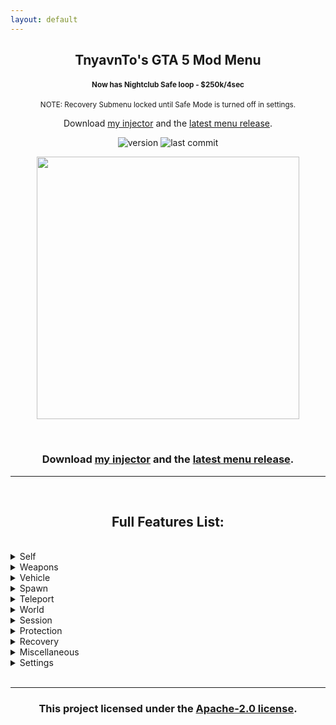 ```yaml
---
layout: default
---
```


<h2 align=center>TnyavnTo's GTA 5 Mod Menu</h2>

<h4 align=center><sup>Now has Nightclub Safe loop - $250k/4sec</sup></h4>

<p align=center><sup>NOTE: Recovery Submenu locked until Safe Mode is turned off in settings.</sup></p>

<p align=center>Download <a href='https://github.com/svxy/tnyavntos-module-injector'>my injector</a> and the <a href='https://github.com/Svxy/TnyavnTos-GTA5-Mod-Menu/releases/latest'>latest menu release</a>.

<br>

<p align=center><img alt="version" src="https://img.shields.io/github/v/release/svxy/TnyavnTos-GTA5-Mod-Menu?style=for-the-badge">  <img alt="last commit" src="https://img.shields.io/github/last-commit/svxy/TnyavnTos-GTA5-Mod-Menu?style=for-the-badge">  <!--<img alt="Repo stars" src="https://img.shields.io/github/stars/svxy/TnyavnTos-GTA5-Mod-Menu?style=for-the-badge"></p>-->

<br>

<p align=center><img src='https://github.com/Svxy/TnyavnTos-GTA5-Mod-Menu/blob/main/resources/preview_image.png?raw=true' height=420px></p>


<br>

<h3 align=center>Download <a href='https://github.com/svxy/tnyavntos-module-injector'>my injector</a> and the <a href='https://github.com/Svxy/TnyavnTos-GTA5-Mod-Menu/releases/latest/download/TnyavnTosGTA5ModMenu.dll'>latest menu release</a>.</h3>

___

<br>

<h2 align=center>Full Features List:</h2>

<br>
<!-- Self  Start -->
<details>
  
  
<summary>Self</summary>
<br>

<sup><details>
  <summary>Model</summary>
  <br>
  
  - <sup>Custom Input</sup>
  
  Ped List
  
  - <sup>Search</sup>
  
  <sup>(Ped list - 1000+ Peds)</sup>
  </details>
  
  
<sup><details>
  <summary>Wardrobe</summary>
  <br>
  
   Components
  
  - <sup>Saved</sup>
  
  - <sup>Current: (outfit)</sup>
  
  - <sup>Create</sup>
  
  - <sup>Component (Head, Shirt, Pants, etc)</sup>
  
  - <sup>Drawable</sup>
  
  - <sup>Drawable Variation</sup>
  
  - <sup>Palette</sup>
  
  - <sup>Clear</sup>
  
   Props
  
  - <sup>Prop (Hat, Chain, Gloves, etc)</sup>
  
  - <sup>Drawable</sup>
  
  - <sup>Drawable Variation</sup>
  
  - <sup>Clear</sup>
  
   Hair
  
  - <sup>Color</sup>
  
   Miscellaneous
  
  - <sup>Random Components</sup>
  
  - <sup>Random Props</sup>
  
  
  </details>

<sup><details>
  <summary>Globals</summary>
  <br>
  
  - <sup>Get BST</sup>
  
  - [ ] <sup>Off Radar</sup>
  
  - [ ] <sup>Cops Turn Blind Eye</sup>
  
  - [ ] <sup>No Orbital Cannon Cooldown</sup>
  
  - <sup>Request Service (RC, MOC, Terrorbyte etc)</sup>
  </details>
  
<sup><details>
  <summary>Animations</summary>
  <br>
  
  - [ ] <sup>Controllable</sup>
  
  - <sup>Stop Animation</sup>
  
  - <sup>Animations (Sex, Pole Dance, Workouts etc)</sup>
  
  - <sup>Scenarios</sup>
  </details>
  
<sup><details>
  <summary>Vision</summary>
  <br>
  
  - <sup>Reset</sup>
  
  Visions
  
  - <sup>Timecycle</sup>
  
  - <sup>Stoned</sup>
  
  - <sup>Orange</sup>
  
  - <sup>Cocaine</sup>
  
  - <sup>Huffin Gas</sup>
  
  - <sup>Wobbly</sup>
  
  - <sup>Drunk</sup>
  
  - <sup>Heaven</sup>
  
  - <sup>3D</sup>
  
  - <sup>Killstreak</sup>
  
  - <sup>Hallucinations</sup>
  
  - <sup>Low Quality</sup>
  
  - <sup>Blurry</sup>
  
  - <sup>"Fucked Up" Screen</sup>
  </details>
  
  - [ ] <sup>God mode</sup>
  
  - <sup>Health</sup>
  
  - <sup>Max Health</sup>
  
  - [ ] <sup>No Ragdoll</sup>
  
  - <sup>Jump (1-3)</sup>
  
  - <sup>Sprint Speed (1-3)</sup>
  
  - <sup>Invisibility (1-4)</sup>
  
  - [ ] <sup>Never Wanted</sup>
  
  - <sup>Wanted Level</sup>
  
  - [ ] <sup>Explosive Melee</sup>
  
  - [ ] <sup>Tiny Player</sup>
  
  - [ ] <sup>Super Man</sup>
  
  - <sup>Opacity</sup>
  
  - <sup>Suicide</sup>
  
  - <sup>Clean</sup>
</details>

<!-- Self End -->
  
<!-- Weapons  Start -->
<details>
  
  
<summary>Weapons</summary>
<br>

 <details>
   <summary>Weapons</summary>
   <br>
    
   - <sup>Get All Weapons</sup>
    
   - <sup>Clear All Weapons</sup>
    
   Upgrades
    
   - <sup>Max Upgrade All Weapons</sup>
    
   - <sup>Max Upgrade Current Weapon</sup>
    
   Auto
    
   - [ ] <sup>Auto Get All Weapons</sup>
    
   - [ ] <sup>Auto Get All Weapon Upgrades</sup>
    
   Color
    
   - [ ] <sup>Rainbow Gun</sup>
  </details>
 
  <sup><details>
   <summary>Visuals</summary>
   <br>
    
   - [ ] <sup>Weapon Invisibility</sup>
    
   - [ ] <sup>Crosshair</sup>
    
   - [ ] <sup>Crosshair -> ADS Only</sup>
    
   - [ ] <sup>Entity Information Gun</sup>
  </details>
  
  <sup><details>
   <summary>Ammo Modifications</summary>
   <br>
    
   - <sup>Impact (1-6)</sup>
    
   - <sup>Custom (1-5)</sup>
    
   - <sup>Particle (1-2)</sup>
    
   Options
    
   - [ ] <sup>Delete Gun</sup>
    
   - [ ] <sup>Nerf Bullets</sup>
  </details>
  
  <sup><details>
   <summary>Shoot Entities</summary>
   <br>
    
   - [ ] <sup>Toggle</sup>
    
   - <sup>Current: (Entity)</sup>
    
   - <sup>Custom Entity</sup>
  </details>
  
  General
  
  - [ ] <sup>No Reload</sup>
  
  - [ ] <sup>Infinite Ammo</sup>
  
  - [ ] <sup>Rapid Fire</sup>
  
  - [ ] <sup>Bypass Sticky Bomb Limit</sup>
  
  - [ ] <sup>One Shot One Kill</sup>
  
  - <sup>Triggerbot (1-4)</sup>
  
  Entity Control
  
  - [ ] <sup>Gravity Gun</sup>
  
  - <sup>Entity Distance</sup>
</details>

<!-- Weapons End -->
  
<!-- Vehicle Start -->
<details>
  <summary>Vehicle</summary>
  <br>
  
<details>
  <summary>Los Santos Customs</summary>
  <br>
  
  - <sup>Repair</sup>
  
  - <sup>Clean</sup>
  
  - <sup>Max Upgrade</sup>
  
  - <sup>Max Downgrade</sup>
  
  - <sup>Change License Plate Text</sup>
  
<details>
  <summary>Color</summary>
  <br>
 
  - <sup>Primary Color: Red</sup>
  
  - <sup>Primary Color: Green</sup>
  
  - <sup>Primary Color: Blue</sup>
  
  - <sup>Set Primary Color</sup>
  
  - <sup>Secondary Color: Red</sup>
  
  - <sup>Secondary Color: Green</sup>
  
  - <sup>Secondary Color: Blue</sup>
  
  - <sup>Set Secondary Color</sup>
  
</details>
  
<details>
  <summary>Neon</summary>
  <br>
 
  - <sup>Enable Neons</sup>
  
  - <sup>Disable Neons</sup>
  
  - <sup>Neon Color: Red</sup>
  
  - <sup>Neon Color: Green</sup>
  
  - <sup>Neon Color: Blue</sup>
  
  - <sup>Set Neon Color</sup>
  
  Neon Presets
  
  - <sup>Red</sup>
  
  - <sup>Green</sup>
  
  - <sup>Blue</sup>
  
  - <sup>Hot Pink</sup>
  
  - <sup>Yellow</sup>
  
  - <sup>Orange</sup>
  
  - <sup>Aqua</sup>
  
  - <sup>White</sup>
  
  - <sup>Magenta</sup>
  
  - <sup>Purple</sup>
  
  - <sup>Dark Green</sup>
  
  - <sup>Rose Red</sup>
  
</details>
  
<details>
  <summary>Multipliers</summary>
  <br>
  
  - <sup>Engine Multiplier</sup>
  
  - <sup>Engine Torque Multiplier</sup>
  
  - <sup>Set</sup>
 
</details>  
  
  Doors
  
  - <sup>Open (1-8)</sup>
  
  - <sup>Close (1-8)</sup>
  
</details>
  
<details>
  <summary>Weapons</summary>
  <br>
  
  - [ ] <sup>Toggle</sup>
  
  - [ ] <sup>Show Lines</sup>
  
  - <sup>Current: (Weapon)</sup>
  
  - <sup>Tank Rounds</sup>
  
  - <sup>Vehicle Rockets</sup>
  
  - <sup>Fireworks</sup>
  
</details>

  - <sup>Delete Current</sup>
  
  - <sup>Flip Up</sup>
  
  - <sup>Set Max Speed</sup>
  
  - [ ] <sup>Invincibility</sup>
  
  - [ ] <sup>Invisibility</sup>
  
  - [ ] <sup>Horn Boost</sup>
  
  - [ ] <sup>Unlimited Rocket Boost</sup>
  
  - <sup>Speedometer (1-4)</sup>
  
  - [ ] <sup>Rainbow Colors</sup>
  
  - [ ] <sup>Drive On Water</sup>
  
  - [ ] <sup>Super Brakes</sup>
  
</details>
<!-- Vehicle End -->
    
<!-- Spawn Start -->
    
<details>
  <summary>Spawn</summary>
  <br>
  
  - <sup>Ped (1000+)</sup>
  
 <details>
   <summary>Vehicle</summary>
   <br>
   
 <details>
   <summary>Settings</summary>
   <br>
   
   - [ ] <sup>Spawn Inside</sup>
   
   - [ ] <sup>Spawn Invincible</sup>
   
   - [ ] <sup>Spawn Max Upgraded</sup>
   
   - [ ] <sup>Delete Current</sup>
   
   - [ ] <sup>Spawn Air Vehicles In The Air</sup>
   
   - <sup>License Plate Text (1-4)</sup>
   
 </details>
   
 - <sup>Previously Spawned</sup>
   
 - <sup>Custom Input</sup>
   
 - <sup>Category (1-24)</sup>
   
 List (750+ Cars)
   
 </details>
  
  - <sup>Object (18000+)</sup>
  
</details>

<!-- End Spawn -->
    
<!-- Start Teleport -->
    
<details>
  <summary>Teleport</summary>
  <br>
  
  - <sup>To Waypoint</sup>
  
  - [ ] <sup>Automatic Waypoint Teleport</sup>
  
  - <sup>Into Personal Vehicle</sup>
  
  - <sup>Into Last Used Vehicle</sup>
  
  - <sup>Objective</sup>
  
  - <sup>Coordinates</sup>
  
  - <sup>Forward</sup>
  
  Custom Locations
  
  - <sup>Save Current Location</sup>
  
  - <sup>View Locations (saved)</sup>
  
  Presets
  
  - [ ] <sup>Teleport Transition</sup>
  
  - <sup>Teleport to Cayo Perico Island</sup>
  
<details>
  <summary>Landmarks</summary>
  <br>
  
  40 Locations
  
</details>
  
<details>
  <summary>IPL's</summary>
  <br>
  
  7 Locations
  
</details>
  
<details>
  <summary>Safehouses</summary>
  <br>
  
  12 Locations
  
</details>
  
<details>
  <summary>Underwater</summary>
  <br>
  
  8 Locations
  
</details>
  
<details>
  <summary>High Altitude</summary>
  <br>
  
  13 Locations
  
</details>
  
</details>
    
<!-- End Teleport -->
    
<!-- Start World -->
    
<details>
  <summary>World</summary>
  <br>
  
<details>
  <summary>Time</summary>
  <br>
  
  - <sup>Hour</sup>
  
  - <sup>Minute</sup>
  
  - <sup>Seconds</sup>
  
  Current Time
  
  - <sup>Game Time: xx:xx:xx</sup>
  
  - <sup>System Time: xx:xx:xx</sup>
  
  Miscellaneous
  
  - [ ] <sup>Slow Motion</sup>
  
  - [ ] <sup>Pause Time</sup>
</details>
  
<details>
  <summary>Weather</summary>
  <br>
  
  - <sup>Clouds (1-21)</sup>
  
  Weather Types
  
  - <sup>Reset</sup>
  
  - <sup>Extra Sunny</sup>
  
  - <sup>Sunny</sup>
  
  - <sup>Cloudy</sup>
  
  - <sup>Smoggy</sup>
  
  - <sup>Foggy</sup>
  
  - <sup>Overcast</sup>
  
  - <sup>Stormy</sup>
  
  - <sup>Snow</sup>
  
  - <sup>Snowlight</sup>
  
  - <sup>Blizzard</sup>
  
</details>
  
<details>
  <summary>Nearby Vehicles</summary>
  <br>
  
  - <sup>Explode Vehicles</sup>
  
  - <sup>Delete Vehicles</sup>
  
  - <sup>Boost Vehicles</sup>
  
</details>
  
<details>
  <summary>Nearby Peds</summary>
  <br>
  
  - <sup>Explode Peds</sup>
  
  - <sup>Kill Peds</sup>
  
</details>
  
  - [ ] <sup>Snow</sup>
  
  - [ ] <sup>No Gravity</sup>
  
  - [ ] <sup>Blackout</sup>
  
  - <sup>Clear Area</sup>
  
</details>
    
<!-- End World -->
    
<!-- Start Session -->
    
<details>
  <summary>Session</summary>
  <br>
  
<details>
 <summary>Players</summary>
 <br>
  
 <details>
 <summary>(player)</summary>
 <br>
    
 - [ ] <sup>Spectate</sup>
   
 - <sup>Host Kick</sup>
   
<details>
  <summary>Teleport</summary>
  <br>
  
  - <sup>Parachute To</sup>
  
  - <sup>Teleport To</sup>
  
  - <sup>Teleport Into Vehicle</sup>
  
</details>
   
<details>
  <summary>Friendly</summary>
  <br>
  
  - <sup>Give All Weapons</sup>
  
  - <sup>Copy Outfit</sup>
  
  - <sup>Set Waypoint</sup>
  
  - <sup>Spawn Bodyguard</sup>
  
</details>
   
<details>
  <summary>Griefing</summary>
  <br>
  
<details>
  <summary>Script Events</summary>
  <br>
  
  - <sup>Single Player Kick</sup>
  
  - <sup>Force Into Mission</sup>
  
  - <sup>CEO Kick</sup>
  
  Teleport
  
<details>
  <summary>Property</summary>
  <br>
  
  - <sup>125 Properties</sup>
  
</details>
  
  - <sup>Cayo Perico Island</sup>
  
</details>
  
<details>
  <summary>Attachments</summary>
  <br>
  
  - <sup>Plate</sup>
  
  - <sup>EMP</sup>
  
  - <sup>Beach Fire</sup>
  
  - <sup>Orange Ball</sup>
  
  - <sup>Weed</sup>
  
  - <sup>Safe</sup>
  
  - <sup>UFO</sup>
  
  - <sup>Toilet</sup>
  
  - <sup>Christmas Tree</sup>
  
  - <sup>Windmill</sup>
  
  - <sup>Radar</sup>
  
  - <sup>Detach All</sup>
  
</details>
  
  - [ ] <sup>Explode</sup>
  
  - [ ] <sup>Freeze</sup>
  
  - [ ] <sup>Shake Camera</sup>
  
  - <sup>Set Off Vehicle Alarm</sup>
  
  - <sup>Burst Vehicle Tires</sup>
  
  - <sup>Airstrike</sup>
  
  - <sup>Attack To</sup>
  
  - <sup>Detach From</sup>
  
  - <sup>Slingshot Vehicle</sup>
  
  - <sup>Trap</sup>
  
  - <sup>Clone</sup>
  
  - <sup>Kick out of vehicle</sup>
  
  - <sup>Spawn Enemy</sup>
  
</details>
   
   - <sup>View Social Club Profile</sup>
  
</details>
  
</details>
  
<details>
  <summary>All Players</summary>
  <br>
  
<details>
  <summary>Exclusions</summary>
  <br>
  
  - [ ] <sup>Exclude Self</sup>
  
  - [ ] <sup>Exclude Friends</sup>
  
  - [ ] <sup>Exclude Host</sup>
  
</details>
  
  Friendly
  
  - <sup>Give All Weapons</sup>
  
  Griefing
  
  - <sup>Teleport to Eclipse Tower</sup>
  
  - [ ] <sup>Freeze</sup>
  
  - <sup>Kick Out Of Vehicle</sup>
  
  - <sup>Airstrike</sup>
  
  - <sup>Trap</sup>
  
  - <sup>Attack Beach Fire</sup>
  
  Miscellaneous
  
  - <sup>Host Kick</sup>
  
</details>
  
<details>
  <summary>Session Starter</summary>
  <br>
  
  - [ ] <sup>Lock To Friends</sup>
  
  Join/Change
  
  - <sup>Change Session (1-7)</sup>
  
  - <sup>Join Session Containing Friends</sup>
  
  - <sup>Join Session Containing Crew Members</sup>
  
  SCTV
  
  - <sup>Start SCTV Public Session</sup>
  
</details>
  
</details>
    
<!-- End Session -->
    
<!-- Stard Protection -->
    
<details>
  <summary>Protection</summary>
  <br>
  
  - <sup>Toggle Anti-Crash Camera</sup>
  
  Protection
  
  - [ ] <sup>Block Reports</sup>
  
<details>
  <summary>Script Events</summary>
  <br>
  
  - [ ] <sup>Block All</sup>
  
  Script Events
  
  - [ ] <sup>Kicks</sup>
  
  - [ ] <sup>CEO Ban</sup>
  
  - [ ] <sup>CEO Kick</sup>
  
  - [ ] <sup>CEO Money</sup>
  
  - [ ] <sup>Property Teleport</sup>
  
  - [ ] <sup>Cayo Perico Teleport</sup>
  
  - [ ] <sup>Force Into Mission</sup>
  
  - [ ] <sup>Bounty</sup>
  
  - [ ] <sup>Clear Wanted Level</sup>
  
  - [ ] <sup>Game Banner</sup>
  
  - [ ] <sup>Crash</sup>
  
  - [ ] <sup>Personal Vehicle Destroyed</sup>
  
  - [ ] <sup>Remote Off Radar</sup>
  
  - [ ] <sup>Send To Cutscene</sup>
  
  - [ ] <sup>Send To Location</sup>
  
  - [ ] <sup>Sound Spam</sup>
  
  - [ ] <sup>Spectate</sup>
  
  - [ ] <sup>SMS</sup>
  
  - [ ] <sup>TSE Start</sup>
  
  - [ ] <sup>Notification</sup>
  
  - [ ] <sup>Interior Control</sup>
  
  - [ ] <sup>Interior Kick</sup>
  
  - [ ] <sup>Transaction Error</sup>
  
  - [ ] <sup>CEO Raid</sup>
  
  - [ ] <sup>Start Activity</sup>
  
  - [ ] <sup>Give Collectable</sup>
  
  - [ ] <sup>Warehouse Teleport</sup>
  
</details>
  
</details>
    
<!-- End Protection -->
    
<!-- Start Recovery -->
    
<details>
  <summary>Recovery</summary>
  <br>
  
<details>
  <summary>Stats</summary>
  <br>
  
  - <sup>Max All Skills</sup>
  
  - <sup>Stamina</sup>
  
  - <sup>Strength</sup>
  
  - <sup>Lung Capacity</sup>
  
  - <sup>Driving</sup>
  
  - <sup>Flying</sup>
  
  - <sup>Shooting</sup>
  
  - <sup>Stealth</sup>
  
</details>
  
  Money
  
  - [ ] <sup>Loop</sup>
  
  Unlocks
  
  - <sup>Unlock All</sup>
  
  - <sup>Unlock Tattoo's</sup>
  
  - <sup>Unlock Heist Vehicles</sup>
  
  - <sup>Unlock Awards & Trophies</sup>
  
  - <sup>Allow Character Gender Change</sup>
  
  - <sup>Complete Flight School</sup>
  
  - <sup>Unlock Increased Throwables Amount</sup>
  
  - <sup>Skip Casino Mission and unlock Armored Paragon</sup>
  
  - <sup>Unlock All Bunker Missions</sup>
  
  Rank
  
  - <sup>Player</sup>
  
  - <sup>Crew</sup>
  
  K/D
  
  - <sup>Current Kills: (kills)</sup>
  
  - <sup>Current Deaths: (deaths)</sup>
  
  - <sup>Kills</sup>
  
  - <sup>Deaths</sup>
  
  - <sup>Change</sup>
  
  Miscellaneous
  
  - <sup>Set Max Nightclub Popularity</sup>
  
  - <sup>Redesign Character Prompt</sup>
  
  - <sup>Clear Badsport</sup>
  
  - <sup>Reset Mental State</sup>
  
  ATM
  
  - <sup>Move Wallet To Bank</sup>
  
  - <sup>Move Bank To Wallet</sup>
  
</details>
    
<!-- Recovery End -->
    
<!-- Miscellaneous Start -->
    
<details>
  <summary>Miscellaneous</summary>
  <br>
  <!-- Submenus -->
<details>
  <summary>Report Statistics</summary>
  <br>
  
  16 Player Report Statistic Values
  
</details>
  <!-- -->
<details>
  <summary>Disables</summary>
  <br>
  
  - [ ] <sup>Idle Kick</sup>
  
  - [ ] <sup>Transaction Error Warnings</sup>
  
  - [ ] <sup>Cutscenes</sup>
  
  - [ ] <sup>Mobile Phone</sup>
  
</details>
  <!-- -->
<details>
  <summary>GXT Editor</summary>
  <br>
  
  - <sup>Add</sup>
  
  Strings
  
  - [ ] <sup>(added strings)</sup>
  
</details>
  <!-- -->
<details>
  <summary>In-Game Television</summary>
  <br>
  
  - [ ] <sup>Draw TV</sup>
  
  Playlist
  
  - <sup>(21 tv channels)</sup>
  
</details>
  <!-- -->
<details>
  <summary>Radio</summary>
  <br>
  
  - <sup>Skip Track</sup>
  
  - [ ] <sup>Freeze Station</sup>
  
  - [ ] <sup>Mobile Radio</sup>
  
</details>
  <!-- -->
<details>
  <summary>Extra-sensory Perception</summary>
  <br>
  
  - [ ] <sup>Basic Player ESP</sup>
  
</details>
  <!-- -->
<details>
  <summary>Head-up Display</summary>
  <br>
  
  - [ ] <sup>Disable HUD</sup>
  
  - [ ] <sup>Hide Minimap</sup>
  
  Color
  
  - <sup>Component</sup>
  
  - <sup>Red</sup>
  
  - <sup>Green</sup>
  
  - <sup>Blue</sup>
  
  - <sup>Alpha</sup>
  
  - <sup>Set</sup>
  
  - <sup>Reset Color</sup>
  
</details>
  <!-- -->
<details>
  <summary>IPL Loader</summary>
  <br>
  
  - <sup>GTA:O Map Data (1-2)</sup>
  
  Item Placement Files
  
  - <sup>North Yankton</sup>
  
  - <sup>Dignity Heist Yacht</sup>
  
  - <sup>Destroyed Hospital</sup>
  
  - <sup>Jewelry Store</sup>
  
  - <sup>Morgue</sup>
  
  - <sup>Cargoship</sup>
  
  - <sup>Aircraft Carrier</sup>
  
</details>
  
  <!-- End submenus -->
  
  - <sup>Fake Wanted Level</sup>
  
  - [ ] <sup>No-Clip</sup>
  
  - [ ] <sup>Jump Around Mode</sup>
  
  - [ ] <sup>Show Joining Players Notification</sup>
  
  - [ ] <sup>Show FPS</sup>
  
  - <sup>Drive To Waypoint</sup>
  
  - <sup>Get Empty Session</sup>
  
  - <sup>Exit to Single Player</sup>
  
</details>
    
<!-- End Miscellaneous -->
    
<!-- Start Settings -->
    
<details>
  <summary>Settings</summary>
  <br>
  
<details>
  <summary>Theme</summary>
  <br>
  
  - <sup>Saved</sup>
  
  - <sup>Current</sup>
  
  - <sup>Create New</sup>
  
  Header
  
  - [ ] <sup>Texture</sup>
  
  - [ ] <sup>Background</sup>
  
  Color
  
  - [ ] <sup>RGB Disco</sup>
  
  - <sup>Primary</sup>
  
  - <sup>Text</sup>
  
  Font
  
  - <sup>Type (1-6)</sup>
  
  Menu
  
  - [ ] <sup>Disable Open/Close Fade</sup>
  
  - <sup>X-Axis</sup>
  
  - <sup>Y-Axis</sup>
  
  - <sup>Width</sup>
  
  - <sup>Selectable Height</sup>
  
  - <sup>Reset Position & Width</sup>
  
  Selectable Information Box
  
  - <sup>X-Axis</sup>
  
  - <sup>Y-Axis</sup>
  
  - <sup>Reset Position</sup>
  
</details>
  
<details>
  <summary>Hide Elements</summary>
  <br>
  
  - [ ] <sup>Selectable Information Box</sup>
  
  - [ ] <sup>Player Information Box</sup>
  
  - [ ] <sup>Vehicle Preview</sup>
  
</details>
  
  - <sup>Max Visible Menu Selectables</sup>
  
  - [ ] <sup>Restore To Previous Submenu</sup>
  
  Keys
  
  - <sup>Menu GUI: (key)</sup>
  
  - <sup>Cursor Navigation: (key)</sup>
  
  - <sup>Save Selectable: (key)</sup>
  
  - <sup>Key Press Delay</sup>
  
  - <sup>Menu Arrow Animation Delay</sup>
  
  - [ ] <sup>Gameplay While Cursor Is Active</sup>
  
  - [ ] <sup>Safe Mode</sup>
  
  - [ ] <sup>Disable Cursor When Menu Gets Closed</sup>
  
  - [ ] <sup>Do not overwrite "Textures.ytd" at init</sup>
  
<details>
  <summary>About</summary>
  <br>
  
  Author: TnyavnTo
  
  - <sup>Visit GitHub Repository</sup>
  
  - <sup>Unload Cheat</sup>
 
</details>
  
</details>
    
<br>
    
___
    
<h3 align=center>This project licensed under the <a href='./LICENSE'>Apache-2.0 license</a>.</h3>
